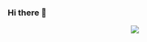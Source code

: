 ### Hi there 👋

<!-- [![Anurag's GitHub stats](https://github-readme-stats.vercel.app/api?username=NaCl117&custom_title=🌸Estatísticas+-+Ana+Clara+Alves🌸)](https://github.com/anuraghazra/github-readme-stats)
[![Top Langs](https://github-readme-stats.vercel.app/api/top-langs/?username=NaCl117&layout=compact)](https://github.com/anuraghazra/github-readme-stats) -->
<div align="center" dir="auto" 
 <img style="max-width: 100%;" src="[https://github-readme-stats.vercel.app/api?username=hussaino03&show_icons=true&theme=radical](https://github-readme-stats.vercel.app/api/top-langs/?username=NaCl117&layout=compact)" />
 <img style="max-width: 100%;" src="https://github-readme-stats.vercel.app/api/top-langs/?username=hussaino03&theme=radical&layout=compact" />
</div>
